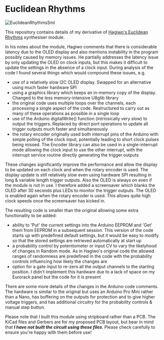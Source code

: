# Euclidean Rhythms
![EuclideanRhythmsSml](https://github.com/user-attachments/assets/ccd983dd-b1db-48ab-b2c8-7528f476d753)

This repository contains details of my derivative of [Hagiwo's Euclidean Rhythms](https://note.com/solder_state/n/n433b32ea6dbc) synthesiser module.

In his notes about the module, Hagiwo comments that there is considerable latency due to the OLED display and also mentions instability in the program
possibly caused by memory issues. He partially addresses the latency issue by only updating the OLED on clock inputs, but this makes it difficult to
update the settings in the absence of a clock input.
During analysis of the code I found several things which would compound these issues, e.g.
- use of a relatively slow I2C OLED display. Swapped for an alternative using much faster hardware SPI
- using a graphics library which keeps an in-memory copy of the display. Changed to the less memory-intensive U8glib library
- the original code uses multiple loops over the channels, each processing a single aspect of the code. Restructured to carry out as many of these
operations as possible in a single loop
- use of the Arduino digitalWrite() function (intrinsically very slow) to output the triggers. Replaced by direct port operations to update all trigger
outputs much faster and simultaneously
- the rotary encoder originally used both interrupt pins of the Arduino with simple polling of the clock input, potentially leading to short clock pulses
being missed. The Encoder library can also be used in a single-interrupt mode allowing the clock input to use the other interrupt, with the interrupt
service routine directly generating the trigger outputs

These changes significantly improve the performance and allow the display to be updated on each clock and when the rotary encoder is used. The display
update is still relatively slow even using hardware SPI resulting in long & variable length trigger outputs. Also the OLED is always on even if the
module is not in use. I therefore added a screensaver which blanks the OLED after 30 seconds plus LEDs to monitor the trigger outputs. The OLED is
enabled again when the rotary encoder is used. This allows quite high clock speeds once the screensaver has kicked in.

The resulting code is smaller than the original allowing some extra functionality to be added:
- ability to 'Put' the current settings into the Arduino EEPROM and 'Get' them from EEPROM in a subsequent session. This version of the code starts up
with predefined default settings, but it would be easy to modify so that the stored settings are retrieved automatically at start up
- a probability control by potentiometer or input CV to vary the likelyhood of changes in Random mode. As in Hagiwo's original code the allowed ranges
of randomness are predefined in the code with the probability controls influencing how likely the changes are
- option for a gate input to re-zero all the output channels to the starting position. I didn't implement this hardware due to a lack of space on my
Eurorack panel but the code for it is present

There are some more details of the changes in the Arduino code comments. The hardware is similar to the original but uses an Arduino Pro Mini rather than
a Nano, has buffering on the outputs for protection and to give higher voltage triggers, and has additional circuitry for the probability controls &
manual step button.

Please note that I built this module using stripboard rather than a PCB. The KiCad files and Gerbers are for my proposed PCB layout, but bear in mind that
***I have not built the circuit using these files***. Please check carefully to ensure you're happy with them before use!
